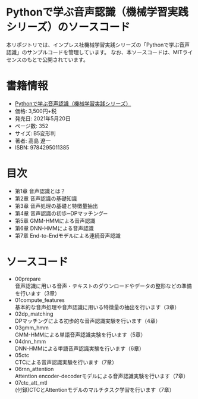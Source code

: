 # Pythonで学ぶ音声認識（機械学習実践シリーズ）のソースコード
本リポジトリでは、インプレス社機械学習実践シリーズの「Pythonで学ぶ音声認識」のサンプルコードを管理しています。 
なお、本ソースコードは、MITライセンスのもとで公開されています。

# 書籍情報
- [Pythonで学ぶ音声認識（機械学習実践シリーズ）](https://book.impress.co.jp/books/1120101083)
- 価格: 3,500円+税
- 発売日: 2021年5月20日
- ページ数: 352
- サイズ: B5変形判
- 著者: 高島 遼一
- ISBN: 9784295011385

# 目次
- 第1章 音声認識とは？
- 第2章 音声認識の基礎知識
- 第3章 音声処理の基礎と特徴量抽出
- 第4章 音声認識の初歩─DPマッチング─
- 第5章 GMM-HMMによる音声認識
- 第6章 DNN-HMMによる音声認識
- 第7章 End-to-Endモデルによる連続音声認識

# ソースコード
- 00prepare  
  音声認識に用いる音声・テキストのダウンロードやデータの整形などの準備を行います（3章）
- 01compute_features  
  基本的な音声処理や音声認識に用いる特徴量の抽出を行います（3章）
- 02dp_matching  
  DPマッチングによる初歩的な音声認識実験を行います（4章）
- 03gmm_hmm  
  GMM-HMMによる単語音声認識実験を行います（5章）
- 04dnn_hmm  
  DNN-HMMによる単語音声認識実験を行います（6章）
- 05ctc  
  CTCによる音声認識実験を行います（7章）
- 06rnn_attention  
  Attention encoder-decoderモデルによる音声認識実験を行います（7章）
- 07ctc_att_mtl  
  (付録)CTCとAttentionモデルのマルチタスク学習を行います（7章）
